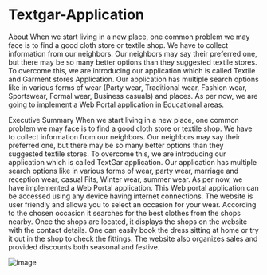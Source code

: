 # Textgar-Application

About
When we start living in a new place, one common problem we may face is to find a good cloth store or textile shop. We have to collect information from our neighbors. Our neighbors may say their preferred one, but there may be so many better options than they suggested textile stores.
To overcome this, we are introducing our application which is called Textile and Garment stores Application. Our application has multiple search options like in various forms of wear (Party wear, Traditional wear, Fashion wear, Sportswear, Formal wear, Business casuals) and places. As per now, we are going to implement a Web Portal application in Educational areas.

Executive Summary
When we start living in a new place, one common problem we may face is to find a good cloth store or textile shop. We have to collect information from our neighbors. Our neighbors may say their preferred one, but there may be so many better options than they suggested textile stores. To overcome this, we are introducing our application which is called TextGar application. Our application has multiple search options like in various forms of wear, party wear, marriage and reception wear, casual Fits, Winter wear, summer wear. As per now, we have implemented a Web Portal application.
This Web portal application can be accessed using any device having internet connections. The website is user friendly and allows you to select an occasion for your wear. According to the chosen occasion it searches for the best clothes from the shops nearby. Once the shops are located, it displays the shops on the website with the contact details. One can easily book the dress sitting at home or try it out in the shop to check the fittings. The website also organizes sales and provided discounts both seasonal and festive.

![image](https://user-images.githubusercontent.com/43086002/137739795-8e60795c-b996-490c-b60c-9940d9e3c33f.png)
